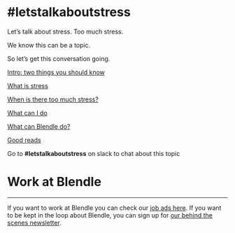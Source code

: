 # #letstalkaboutstress

Let’s talk about stress. Too much stress. 

We know this can be a topic.

So let’s get this conversation going. 

[Intro: two things you should know](#letstalkaboutstress%20cde01e3664064f4c94558787798c5eca/Intro%20two%20things%20you%20should%20know%20310785bf95bd43bfb153755039e157ae.md)

[What is stress](#letstalkaboutstress%20cde01e3664064f4c94558787798c5eca/What%20is%20stress%20b666ec3ca70f48799155e445fd1f0bc5.md)

[When is there too much stress?](#letstalkaboutstress%20cde01e3664064f4c94558787798c5eca/When%20is%20there%20too%20much%20stress%20f22dfbe9cf4e487781a3b4f977e2750c.md)

[What can I do](#letstalkaboutstress%20cde01e3664064f4c94558787798c5eca/What%20can%20I%20do%20ff8a10c9040e46d791608a870a59f00b.md)

[What can Blendle do?](#letstalkaboutstress%20cde01e3664064f4c94558787798c5eca/What%20can%20Blendle%20do%2099af33abebd140f3867eaf265bfdf9d7.md)

[Good reads](#letstalkaboutstress%20cde01e3664064f4c94558787798c5eca/Good%20reads%20d4b9cd48e1344348a43a4767682ffb9c.md)

Go to **#letstalkaboutstress** on slack to chat about this topic

# Work at Blendle

---

If you want to work at Blendle you can check our [job ads here](https://blendle.homerun.co/). If you want to be kept in the loop about Blendle, you can sign up for [our behind the scenes newsletter](https://blendle.homerun.co/yes-keep-me-posted/tr/apply?token=8092d4128c306003d97dd3821bad06f2).